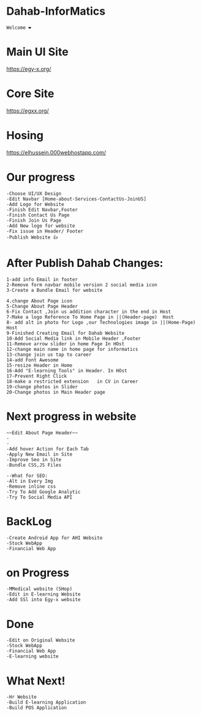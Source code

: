 # Dahab-InforMatics
    Welcome ❤️

# Main UI Site
https://egy-x.org/

# Core Site
https://egxx.org/

# Hosing 
https://elhussein.000webhostapp.com/



# Our progress
    -Choose UI/UX Design  
    -Edit Navbar [Home-about-Services-ContactUs-JoinUS]
    -Add Logo for Website
    -Finish Edit Navbar,Footer
    -Finish Contact Us Page
    -Finish Join Us Page 
    -Add New logo for website
    -Fix issue in Header/ Footer
    -Publish Website 👍



# After Publish Dahab Changes:
    1-add info Email in footer
    2-Remove form navbar mobile version 2 social media icon
    3-Create a Bundle Email for website

    4.change About Page icon 
    5-Change About Page Header 
    6-Fix Contact ,Join us addition character in the end in Host
    7-Make a logo Reference To Home Page in ||(Header-page)  Host
    8- add alt in photo for Logo ,our Technologies image in ||(Home-Page) Host
    9-Finished Creating Email for Dahab Website
    10-Add Social Media link in Mobile Header ,Footer
    11-Remove arrow slider in home Page In HOst
    12-change main name in home page for informatics
    13-change join us tap to career
    14-add Font Awesome
    15-resize Header in Home
    16-Add "E-learning Tools" in Header. In HOst
    17-Prevent Right Click
    18-make a restricted extension   in CV in Career
    19-change photos in Slider 
    20-Change photos in Main Header page 

# Next progress in website

    ~~Edit About Page Header~~
    -
    -
    -Add hover Action for Each Tab
    -Apply New Email in Site
    -Improve Seo in Site
    -Bundle CSS,JS Files 

    --What for SEO:
    -Alt in Every Img
    -Remove inline css
    -Try To Add Google Analytic
    -Try To Social Media API
    



# BackLog
    -Create Android App for AHI Website
    -Stock WebApp 
    -Financial Web App
    


# on Progress
    -MMedical website (SHop)
    -Edit in E-learning Website
    -Add SSl into Egy-x website



# Done
    -Edit on Original Website 
    -Stock WebApp 
    -Financial Web App
    -E-learning website








# What Next!

    -Hr Website
    -Build E-learning Application
    -Build POS Application

